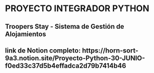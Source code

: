 <h1>PROYECTO INTEGRADOR PYTHON</h1>
<h2>Troopers Stay - Sistema de Gestión de Alojamientos</h2>

<h2>link de Notion completo: https://horn-sort-9a3.notion.site/Proyecto-Python-30-JUNIO-f0ed33c37d5b4effadca2d79b7414b46  </h2> 
